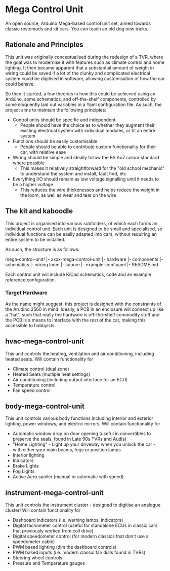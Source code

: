 # Mega Control Unit
An open source, Arduino Mega-based control unit set, aimed towards classic restomods and kit cars. You can teach an old dog new tricks.

## Rationale and Principles
This unit was originally conceptualised during the redesign of a TVR, where the goal was to modernise it with features such as climate
control and home lighting. It then became apparent that a substantial amount of weight in wiring could be saved if a lot of the clunky and 
complicated electrical system could be digitised in software, allowing customisation of how the car could behave.

So then it started, a few theories in how this could be achieved using an Arduino, some schematics, and off-the-shelf components, controlled
by some eloquently laid out variables in a Yaml configuration file. As such, the project aims to maintain the following principles:

- Control units should be specific and independent
   - People should have the choice as to whether they augment their existing electrical system with individual modules, or fit an entire system
- Functions should be easily customisable
   - People should be able to contribute custom functionality for their car, with relative ease
- Wiring should be simple and ideally follow the BS Au7 colour standard where possible
   - This makes it relatively straightforward for the "old school mechanic" to understand the system and install, fault find, etc
- Everything I/O should remain as low voltage signalling until it needs to be a higher voltage
   - This reduces the wire thickenesses and helps reduce the weight in the loom, as well as wear and tear on the wire

## The kit and kaboodle
This project is organised into various subfolders, of which each forms an individual control unit.
Each unit is designed to be small and specialised, so individual functions can be easily adapted into cars, without requiring an entire system to be installed.

As such, the structure is as follows:

mega-control-unit/
|- xxxx-mega-control-unit
   |- hardware
      |- components
      |- schematics
      |- wiring loom
   |- source
   |- example-conf.yaml
|- README.md

Each control unit will include KiCad schematics, code and an example reference configuration.

### Target Hardware
As the name might suggest, this project is designed with the constraints of the Arudino 2560 in mind. Ideally, a PCB in an enclosure will connect up like a "hat",
such that really the hardware is off-the-shelf commodity stuff and the PCB is a means to interface with the rest of the car, making this accessible to hobbyists.

## hvac-mega-control-unit
This unit controls the heating, ventilation and air conditioning, including heated seats. Will contain functionality for
- Climate control (dual zone)
- Heated Seats (multiple heat settings)
- Air conditioning (including output interface for an ECU)
- Temperature control
- Fan speed control

## body-mega-control-unit
This unit controls various body functions including interior and exterior lighting, power windows, and electric mirrors. Will contain functionality for 
- Automatic window drop on door opening (useful in convertibles to preserve the seals, found in Late 90s TVRs and Audis)
- "Home Lighting" - Light up your driveway when you unlock the car - with either your main beams, fogs or position lamps
- Interior lighting
- Indicators
- Brake Lights
- Fog Lights
- Active Aero spoiler (manual or automatic with speed)

## instrument-mega-control-unit
This unit controls the instrument cluster - designed to digitise an analogue cluster! Will contain functionality for
- Dashboard indicators (i.e. warning lamps, indicators)
- Digital tachometer control (useful for standalone ECUs in classic cars that previously worked from coil drive)
- Digital speedometer control (for modern classics that don't use a speedometer cable)
- PWM based lighting (dim the dashboard controls)
- PWM based inputs (i.e. modern classic fan dials found in TVRs)
- Steering wheel controls
- Pressure and Temperature gauges
